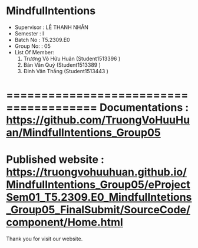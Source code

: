 MindfulIntentions
=======================================
+ Supervisor		: LÊ THANH NHÂN
+ Semester		: I	
+ Batch No		: T5.2309.E0	
+ Group No:		: 05
+ List Of Member:
	1. Trương Võ Hữu Huân (Student1513396 )
	2. Bàn Văn Quý	(Student1513389 )
	3. Đinh Văn Thắng (Student1513443 )	


=======================================
Documentations : https://github.com/TruongVoHuuHuan/MindfulIntentions_Group05
=======================================
Published website : https://truongvohuuhuan.github.io/MindfulIntentions_Group05/eProjectSem01_T5.2309.E0_MindfulIntetions_Group05_FinalSubmit/SourceCode/component/Home.html
=======================================
Thank you for visit our website.
